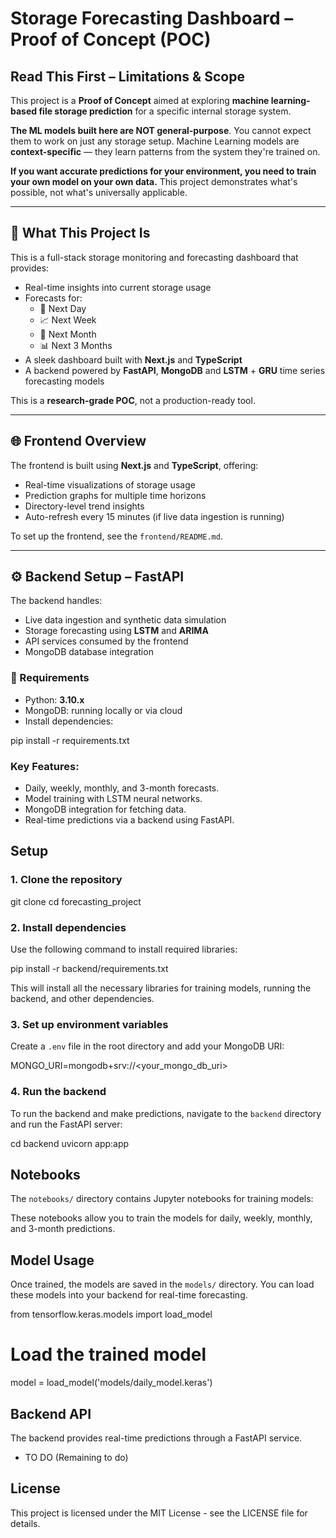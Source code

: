 # Storage Forecasting Dashboard – Proof of Concept (POC)

## Read This First – Limitations & Scope

This project is a **Proof of Concept** aimed at exploring **machine learning-based file storage prediction** for a specific internal storage system.

**The ML models built here are NOT general-purpose**. You cannot expect them to work on just any storage setup. Machine Learning models are **context-specific** — they learn patterns from the system they're trained on.

**If you want accurate predictions for your environment, you need to train your own model on your own data.** This project demonstrates what's possible, not what's universally applicable.

---

## 🧠 What This Project Is

This is a full-stack storage monitoring and forecasting dashboard that provides:

- Real-time insights into current storage usage
- Forecasts for:
  - 📅 Next Day
  - 📈 Next Week
  - 📆 Next Month
  - 📊 Next 3 Months
- A sleek dashboard built with **Next.js** and **TypeScript**
- A backend powered by **FastAPI**, **MongoDB** and **LSTM** + **GRU** time series forecasting models

This is a **research-grade POC**, not a production-ready tool.

---

## 🌐 Frontend Overview

The frontend is built using **Next.js** and **TypeScript**, offering:

- Real-time visualizations of storage usage
- Prediction graphs for multiple time horizons
- Directory-level trend insights
- Auto-refresh every 15 minutes (if live data ingestion is running)

To set up the frontend, see the `frontend/README.md`.

---

## ⚙️ Backend Setup – FastAPI

The backend handles:

- Live data ingestion and synthetic data simulation
- Storage forecasting using **LSTM** and **ARIMA**
- API services consumed by the frontend
- MongoDB database integration

### 🔧 Requirements

- Python: **3.10.x**
- MongoDB: running locally or via cloud
- Install dependencies:


pip install -r requirements.txt


### Key Features:

- Daily, weekly, monthly, and 3-month forecasts.
- Model training with LSTM neural networks.
- MongoDB integration for fetching data.
- Real-time predictions via a backend using FastAPI.


## Setup

### 1. Clone the repository

git clone <repository-url>
cd forecasting_project

### 2. Install dependencies

Use the following command to install required libraries:

pip install -r backend/requirements.txt

This will install all the necessary libraries for training models, running the backend, and other dependencies.

### 3. Set up environment variables

Create a `.env` file in the root directory and add your MongoDB URI:

MONGO_URI=mongodb+srv://<your_mongo_db_uri>

### 4. Run the backend

To run the backend and make predictions, navigate to the `backend` directory and run the FastAPI server:

cd backend
uvicorn app:app

## Notebooks

The `notebooks/` directory contains Jupyter notebooks for training models:

These notebooks allow you to train the models for daily, weekly, monthly, and 3-month predictions.

## Model Usage

Once trained, the models are saved in the `models/` directory. You can load these models into your backend for real-time forecasting.

from tensorflow.keras.models import load_model

# Load the trained model

model = load_model('models/daily_model.keras')

## Backend API

The backend provides real-time predictions through a FastAPI service.

- TO DO (Remaining to do)

## License

This project is licensed under the MIT License - see the LICENSE file for details.
